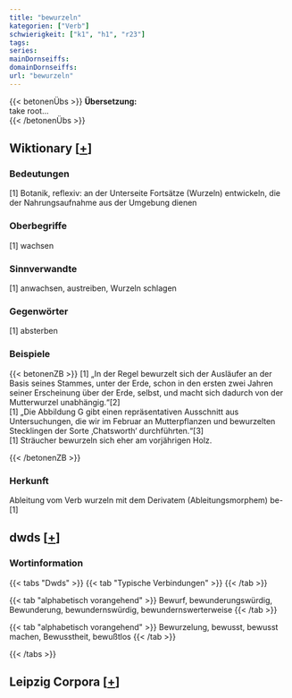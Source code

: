 ```yaml
---
title: "bewurzeln"
kategorien: ["Verb"]
schwierigkeit: ["k1", "h1", "r23"]
tags:
series:
mainDornseiffs:
domainDornseiffs:
url: "bewurzeln"
---
```


{{< betonenÜbs >}}
**Übersetzung:**  
take root...  
{{< /betonenÜbs >}}

## Wiktionary [[+](https://de.wiktionary.org/wiki/bewurzeln)]

### Bedeutungen
[1] Botanik, reflexiv: an der Unterseite Fortsätze (Wurzeln) entwickeln, die der Nahrungsaufnahme aus der Umgebung dienen  

### Oberbegriffe
[1] wachsen  

### Sinnverwandte
[1] anwachsen, austreiben, Wurzeln schlagen  

### Gegenwörter
[1] absterben  

### Beispiele
{{< betonenZB >}}
[1] „In der Regel bewurzelt sich der Ausläufer an der Basis seines Stammes, unter der Erde, schon in den ersten zwei Jahren seiner Erscheinung über der Erde, selbst, und macht sich dadurch von der Mutterwurzel unabhängig.“[2]  
[1] „Die Abbildung G gibt einen repräsentativen Ausschnitt aus Untersuchungen, die wir im Februar an Mutterpflanzen und bewurzelten Stecklingen der Sorte ‚Chatsworth‘ durchführten.“[3]  
[1] Sträucher bewurzeln sich eher am vorjährigen Holz.  

{{< /betonenZB >}}
### Herkunft
Ableitung vom Verb wurzeln mit dem Derivatem (Ableitungsmorphem) be-[1]  



## dwds [[+](https://www.dwds.de/wb/bewurzeln)]

### Wortinformation
{{< tabs "Dwds" >}}
{{< tab "Typische Verbindungen" >}}
{{< /tab >}}

{{< tab "alphabetisch vorangehend" >}}
Bewurf, bewunderungswürdig, Bewunderung, bewundernswürdig, bewundernswerterweise
{{< /tab >}}

{{< tab "alphabetisch vorangehend" >}}
Bewurzelung, bewusst, bewusst machen, Bewusstheit, bewußtlos
{{< /tab >}}

{{< /tabs >}}

## Leipzig Corpora [[+](https://corpora.uni-leipzig.de/en/res?word=bewurzeln&corpusId=deu_newscrawl-public_2018)]

